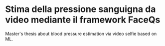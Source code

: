 # Stima della pressione sanguigna da video mediante il framework FaceQs
Master's thesis about blood pressure estimation via video selfie based on ML.
